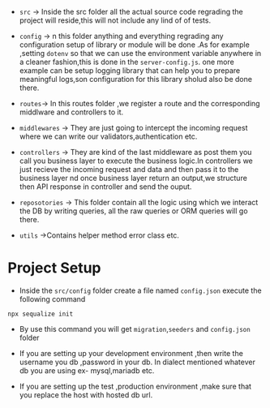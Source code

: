 - `src` -> Inside the src folder all the actual source code regrading the project will reside,this will not include any lind of of tests.

- `config` -> n this folder anything and everything regrading any configuration setup of library or module will be done .As for example ,setting `dotenv` so that we can use the environment variable anywhere in a cleaner fashion,this is done in the `server-config.js`. one more example can be setup logging library that can help you to prepare meaningful logs,son configuration for this library sholud also be done there.

- `routes`-> In this routes folder ,we register a route and the corresponding middlware and controllers to it.

- `middlewares` -> They are just going to intercept the incoming request where we can write our validators,authentication etc.

- `controllers` -> They are kind of the last middleware as post them you call you business layer to execute the business logic.In controllers we just recieve the incoming request and data and then pass it to the business layer nd once business layer return an output,we structure then API response in controller and send the ouput.

- `reposotories` -> This folder contain all the logic using which we interact the DB by writing queries, all the raw queries or ORM queries will go there.

- `utils` ->Contains helper method error class etc.

# Project Setup

- Inside the `src/config` folder create a file named `config.json` execute the following command

```
npx sequalize init
```

- By use this command you will get `migration`,`seeders` and `config.json` folder

- If you are setting up your development environment ,then write the username you db ,password in your db. In dialect mentioned whatever db you are using ex- mysql,mariadb etc.

- If you are setting up the test ,production environment ,make sure that you replace the host with hosted db url.
